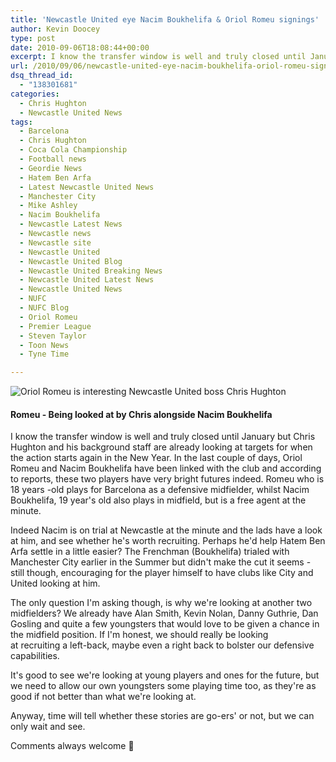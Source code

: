 ```yaml
---
title: 'Newcastle United eye Nacim Boukhelifa & Oriol Romeu signings'
author: Kevin Doocey
type: post
date: 2010-09-06T18:08:44+00:00
excerpt: I know the transfer window is well and truly closed until January but Chris Hughton and his background staff are already looking..
url: /2010/09/06/newcastle-united-eye-nacim-boukhelifa-oriol-romeu-signings/
dsq_thread_id:
  - "138301681"
categories:
  - Chris Hughton
  - Newcastle United News
tags:
  - Barcelona
  - Chris Hughton
  - Coca Cola Championship
  - Football news
  - Geordie News
  - Hatem Ben Arfa
  - Latest Newcastle United News
  - Manchester City
  - Mike Ashley
  - Nacim Boukhelifa
  - Newcastle Latest News
  - Newcastle news
  - Newcastle site
  - Newcastle United
  - Newcastle United Blog
  - Newcastle United Breaking News
  - Newcastle United Latest News
  - Newcastle United News
  - NUFC
  - NUFC Blog
  - Oriol Romeu
  - Premier League
  - Steven Taylor
  - Toon News
  - Tyne Time

---
```

![Oriol Romeu is interesting Newcastle United boss Chris Hughton](https://www.nufcblog.com/wp-content/uploads/2010/09/oriol-romeu.jpg "Oriol Romeu")

#### Romeu - Being looked at by Chris alongside Nacim Boukhelifa

I know the transfer window is well and truly closed until January but Chris Hughton and his background staff are already looking at targets for when the action starts again in the New Year. In the last couple of days, Oriol Romeu and Nacim Boukhelifa have been linked with the club and according to reports, these two players have very bright futures indeed. Romeu who is 18 years -old plays for Barcelona as a defensive midfielder, whilst Nacim Boukhelifa, 19 year's old also plays in midfield, but is a free agent at the minute.

Indeed Nacim is on trial at Newcastle at the minute and the lads have a look at him, and see whether he's worth recruiting. Perhaps he'd help Hatem Ben Arfa settle in a little easier? The Frenchman (Boukhelifa) trialed with Manchester City earlier in the Summer but didn't make the cut it seems - still though, encouraging for the player himself to have clubs like City and United looking at him.

The only question I'm asking though, is why we're looking at another two midfielders? We already have Alan Smith, Kevin Nolan, Danny Guthrie, Dan Gosling and quite a few youngsters that would love to be given a chance in the midfield position. If I'm honest, we should really be looking at recruiting a left-back, maybe even a right back to bolster our defensive capabilities.

It's good to see we're looking at young players and ones for the future, but we need to allow our own youngsters some playing time too, as they're as good if not better than what we're looking at.

Anyway, time will tell whether these stories are go-ers' or not, but we can only wait and see.

Comments always welcome 🙂

